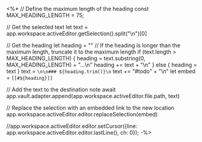 <%*
// Define the maximum length of the heading
const MAX_HEADING_LENGTH = 75;


// Get the selected text
let text = app.workspace.activeEditor.getSelection().split("\n")[0]

// Get the heading
let heading = ""
// If the heading is longer than the maximum length, truncate it to the maximum length
if (text.length > MAX_HEADING_LENGTH) {
    heading = text.substring(0, MAX_HEADING_LENGTH) + "...\n"
    heading += text + "\n"
} else {
	heading = text
}
text = `\n\n### ${heading.trim()}\n`
text += "#todo" + "\n"
let embed = `[[#${heading}]]`

// Add the text to the destination note
await app.vault.adapter.append(app.workspace.activeEditor.file.path, text)

// Replace the selection with an embedded link to the new location
app.workspace.activeEditor.editor.replaceSelection(embed)

//app.workspace.activeEditor.editor.setCursor({line: app.workspace.activeEditor.editor.lastLine(), ch: 0});
-%>

